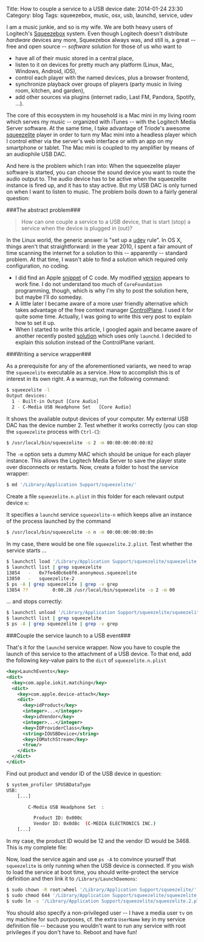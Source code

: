Title: How to couple a service to a USB device
date: 2014-01-24 23:30
Category: blog
Tags: squeezebox, music, osx, usb, launchd, service, udev

I am a music junkie, and so is my wife. We are both heavy users of Logitech's [Squeezebox](http://en.wikipedia.org/wiki/Logitech_Media_Server) system. Even though Logitech doesn't distribute *hardware* devices any more, Squeezebox  always was, and still is, a great -- free and open source -- *software* solution for those of us who want to

* have all of their music stored in a central place,
* listen to it on devices for pretty much any platform (Linux, Mac, Windows, Android, iOS),
* control each player with the named devices, plus a browser frontend,
* synchronize playback over groups of players (party music in living room, kitchen, and garden),
* add other sources via plugins (internet radio, Last FM, Pandora, Spotify, ...).

The core of this ecosystem in my household is a Mac mini in my living room which serves my music -- organized with iTunes -- with the Logitech Media Server software. At the same time, I take advantage of Triode's awesome [squeezelite](https://code.google.com/p/squeezelite/) player in order to turn my Mac mini into a headless player which I control either via the server's web interface or with an app on my smartphone or tablet. The Mac mini is coupled to my amplifier by means of an audiophile USB DAC.

And here is the problem which I ran into: When the squeezelite player software is started, you can choose the sound device you want to route the audio output to. The audio device has to be active when the squeezelite instance is fired up, and it has to stay active. But my USB DAC is only turned on when I want to listen to music. The problem boils down to a fairly general question:

###The abstract problem###

>How can one couple a service to a USB device, that is start (stop) a service when the device is plugged in (out)?

In the Linux world, the generic answer is "set up a [udev](http://en.wikipedia.org/wiki/Udev) rule". In OS X, things aren't that straightforward: in the year 2010, I spent a fair amount of time scanning the internet for a solution to this -- apparently -- standard problem. At that time, I wasn't able to find a solution which required only configuration, no coding.

* I did find an Apple [snippet](https://developer.apple.com/library/mac/samplecode/USBPrivateDataSample/Listings/USBPrivateDataSample_c.html) of C code. My modified [version](http://forums.slimdevices.com/showthread.php?83994-SqueezeSlave-External-USB-audio-interface-%28Mac-OS-X%29) appears to work fine. I do not understand too much of `CoreFoundation` programming, though, which is why I'm shy to post the solution here, but maybe I'll do someday.
* A little later I became aware of a more user friendly alternative which takes advantage of the free context manager [ControlPlane](http://www.controlplaneapp.com/). I used it for quite some time. Actually, I was going to write this very post to explain how to set it up.
* When I started to write this article, I googled again and became aware of another recently posted [solution](http://stackoverflow.com/questions/7240117/execute-an-application-on-mac-os-x-when-a-particular-type-of-usb-device-is-conne) which uses only `launchd`. I decided to explain this solution instead of the ControlPlane variant.

###Writing a service wrapper###

As a prerequisite for any of the aforementioned variants, we need to wrap the `squeezelite` executable as a service. How to accomplish this is of interest in its own right. A a warmup, run the following command:

``` sh
$ squeezelite -l
Output devices:
  1 - Built-in Output [Core Audio]
  2 - C-Media USB Headphone Set   [Core Audio]
```

It shows the available output devices of your computer. My external USB DAC has the device number 2. Test whether it works correctly (you can stop the `squeezelite` process with `Ctrl-C`):

```sh
$ /usr/local/bin/squeezelite -o 2 -m 00:00:00:00:00:02
```

The `-m` option sets a dummy MAC which should be unique for each player instance. This allows the Logitech Media Server to save the player state over disconnects or restarts. Now, create a folder to host the service wrapper:

``` sh
$ md '/Library/Application Support/squeezelite/'
```

Create a file `squeezelite.n.plist` in this folder for each relevant output device `n`:

<div data-gist-id="8608886" data-gist-file="squeezelite.n.plist"></div>

It specifies a `launchd` service `squeezelite-n` which keeps alive an instance of the process launched by the command

``` sh
$ /usr/local/bin/squeezelite -o n -m 00:00:00:00:00:0n
```

In my case, there would be one file `squeezelite.2.plist`. Test whether the service starts ...

``` sh
$ launchctl load '/Library/Application Support/squeezelite/squeezelite.2.plist'
$ launchctl list | grep squeezelite
13854   -   0x7fe4d0c6e8f0.anonymous.squeezelite
13850   -   squeezelite-2
$ ps -A | grep squeezelite | grep -v grep 
13854 ??         0:00.28 /usr/local/bin/squeezelite -o 2 -m 00
```

... and stops correctly:

``` sh
$ launchctl unload '/Library/Application Support/squeezelite/squeezelite.2.plist'
$ launchctl list | grep squeezelite
$ ps -A | grep squeezelite | grep -v grep 
```

###Couple the service launch to a USB event###

That's it for the `launchd` service wrapper. Now you have to couple the launch of this service to the attachment of a USB device. To that end, add the following key-value pairs to the `dict` of `squeezelite.n.plist`

``` xml
<key>LaunchEvents</key>
<dict>
  <key>com.apple.iokit.matching</key>
  <dict>
    <key>com.apple.device-attach</key>
    <dict>
      <key>idProduct</key>
      <integer>...</integer>
      <key>idVendor</key>
      <integer>...</integer>
      <key>IOProviderClass</key>
      <string>IOUSBDevice</string>
      <key>IOMatchStream</key>
      <true/>
    </dict>
  </dict>
</dict>
```

Find out product and vendor ID of the USB device in question:

``` sh
$ system_profiler SPUSBDataType
USB:
    [...]

        C-Media USB Headphone Set  :

          Product ID: 0x000c
          Vendor ID: 0x0d8c  (C-MEDIA ELECTRONICS INC.)
    [...]
```

In my case, the product ID would be 12 and the vendor ID would be 3468. This is my complete file:

<div data-gist-id="8608886" data-gist-file="squeezelite.2.plist"></div>

Now, load the service again and use `ps -A` to convince yourself that `squeezelite` is only running when the USB device is connected. If you wish to load the service at boot time, you should write-protect the service definition and then link it to `/Library/LaunchDaemons`:

``` sh
$ sudo chown -R root:wheel '/Library/Application Support/squeezelite/'
$ sudo chmod 644 '/Library/Application Support/squeezelite/squeezelite.2.plist'
$ sudo ln -s '/Library/Application Support/squeezelite/squeezelite.2.plist' /Library/LaunchDaemons
```

You should also specify a non-privileged user -- I have a media user `tv` on my machine for such purposes, cf. the extra `UserName` key in my service definition file -- because you wouldn't want to run any service with root privileges if you don't have to. Reboot and have fun!